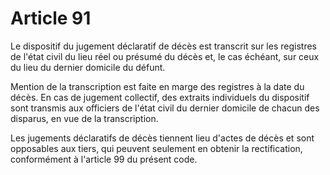 # Article 91

Le dispositif du jugement déclaratif de décès est transcrit sur les registres de l'état civil du lieu réel ou présumé du décès et, le cas échéant, sur ceux du lieu du dernier domicile du défunt.

Mention de la transcription est faite en marge des registres à la date du décès. En cas de jugement collectif, des extraits individuels du dispositif sont transmis aux officiers de l'état civil du dernier domicile de chacun des disparus, en vue de la transcription.

Les jugements déclaratifs de décès tiennent lieu d'actes de décès et sont opposables aux tiers, qui peuvent seulement en obtenir la rectification, conformément à l'article 99 du présent code.
